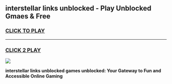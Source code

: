 
## interstellar links unblocked - Play Unblocked Gmaes & Free
<h3>
<a href="https://news.freeplayer.one?title=interstellar_links_unblocked&ref=23F">CLICK TO PLAY</a></h3>
<hr>

<h3>
<a href="https://news.freeplayer.one?title=interstellar_links_unblocked&ref=23F">CLICK 2 PLAY</a>
  
</h3>

<a href="https://news.freeplayer.one?title=interstellar_links_unblocked&ref=23F/"><img src="https://clearcache.store/games.png"></a>


**interstellar links unblocked games unblocked: Your Gateway to Fun and Accessible Online Gaming**
